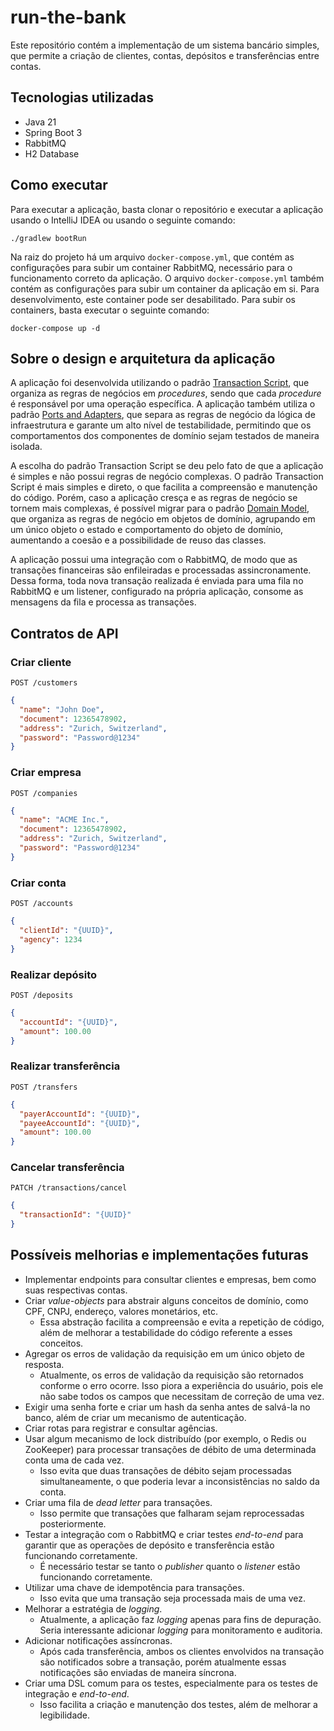 # run-the-bank

Este repositório contém a implementação de um sistema bancário simples, que permite a criação de clientes, contas, depósitos e transferências entre contas. 

## Tecnologias utilizadas

- Java 21
- Spring Boot 3
- RabbitMQ
- H2 Database

## Como executar

Para executar a aplicação, basta clonar o repositório e executar a aplicação usando o IntelliJ IDEA ou usando o seguinte comando:
    
```shell
./gradlew bootRun 
```
Na raiz do projeto há um arquivo `docker-compose.yml`, que contém as configurações para subir um container RabbitMQ, necessário para o funcionamento correto da aplicação. O arquivo `docker-compose.yml` também contém as configurações para subir um container da aplicação em si. Para desenvolvimento, este container pode ser desabilitado. Para subir os containers, basta executar o seguinte comando:

```shell
docker-compose up -d
```

## Sobre o design e arquitetura da aplicação

A aplicação foi desenvolvida utilizando o padrão [Transaction Script](https://martinfowler.com/eaaCatalog/transactionScript.html), que organiza as regras de negócios em _procedures_, sendo que cada _procedure_ é responsável por uma operação específica. A aplicação também utiliza o padrão [Ports and Adapters](https://alistair.cockburn.us/hexagonal-architecture/), que separa as regras de negócio da lógica de infraestrutura e garante um alto nível de testabilidade, permitindo que os comportamentos dos componentes de domínio sejam testados de maneira isolada.

A escolha do padrão Transaction Script se deu pelo fato de que a aplicação é simples e não possui regras de negócio complexas. O padrão Transaction Script é mais simples e direto, o que facilita a compreensão e manutenção do código. Porém, caso a aplicação cresça e as regras de negócio se tornem mais complexas, é possível migrar para o padrão [Domain Model](https://martinfowler.com/eaaCatalog/domainModel.html), que organiza as regras de negócio em objetos de domínio, agrupando em um único objeto o estado e comportamento do objeto de domínio, aumentando a coesão e a possibilidade de reuso das classes.

A aplicação possui uma integração com o RabbitMQ, de modo que as transações financeiras são enfileiradas e processadas assincronamente. Dessa forma, toda nova transação realizada é enviada para uma fila no RabbitMQ e um listener, configurado na própria aplicação, consome as mensagens da fila e processa as transações.

## Contratos de API

### Criar cliente
`POST /customers`
```json
{
  "name": "John Doe",
  "document": 12365478902,
  "address": "Zurich, Switzerland",
  "password": "Password@1234"
}
```

### Criar empresa
`POST /companies`
```json
{
  "name": "ACME Inc.",
  "document": 12365478902,
  "address": "Zurich, Switzerland",
  "password": "Password@1234"
}
```

### Criar conta
`POST /accounts`
```json
{
  "clientId": "{UUID}",
  "agency": 1234
}
```

### Realizar depósito
`POST /deposits`

```json
{
  "accountId": "{UUID}",
  "amount": 100.00
}
```

### Realizar transferência
`POST /transfers`

```json
{
  "payerAccountId": "{UUID}",
  "payeeAccountId": "{UUID}",
  "amount": 100.00
}
```

### Cancelar transferência
`PATCH /transactions/cancel`

```json
{
  "transactionId": "{UUID}"
}
```

## Possíveis melhorias e implementações futuras

- Implementar endpoints para consultar clientes e empresas, bem como suas respectivas contas.
- Criar _value-objects_ para abstrair alguns conceitos de domínio, como CPF, CNPJ, endereço, valores monetários, etc. 
  - Essa abstração facilita a compreensão e evita a repetição de código, além de melhorar a testabilidade do código referente a esses conceitos.
- Agregar os erros de validação da requisição em um único objeto de resposta.
  - Atualmente, os erros de validação da requisição são retornados conforme o erro ocorre. Isso piora a experiência do usuário, pois ele não sabe todos os campos que necessitam de correção de uma vez.
- Exigir uma senha forte e criar um hash da senha antes de salvá-la no banco, além de criar um mecanismo de autenticação.
- Criar rotas para registrar e consultar agências.
- Usar algum mecanismo de lock distribuído (por exemplo, o Redis ou ZooKeeper) para processar transações de débito de uma determinada conta uma de cada vez.
  - Isso evita que duas transações de débito sejam processadas simultaneamente, o que poderia levar a inconsistências no saldo da conta.
- Criar uma fila de _dead letter_ para transações.
  - Isso permite que transações que falharam sejam reprocessadas posteriormente.
- Testar a integração com o RabbitMQ e criar testes _end-to-end_ para garantir que as operações de depósito e transferência estão funcionando corretamente.
  - É necessário testar se tanto o _publisher_ quanto o _listener_ estão funcionando corretamente.
- Utilizar uma chave de idempotência para transações.
  - Isso evita que uma transação seja processada mais de uma vez.
- Melhorar a estratégia de _logging_.
  - Atualmente, a aplicação faz _logging_ apenas para fins de depuração. Seria interessante adicionar _logging_ para monitoramento e auditoria.
- Adicionar notificações assíncronas.
  - Após cada transferência, ambos os clientes envolvidos na transação são notificados sobre a transação, porém atualmente essas notificações são enviadas de maneira síncrona.
- Criar uma DSL comum para os testes, especialmente para os testes de integração e _end-to-end_.
  - Isso facilita a criação e manutenção dos testes, além de melhorar a legibilidade.
